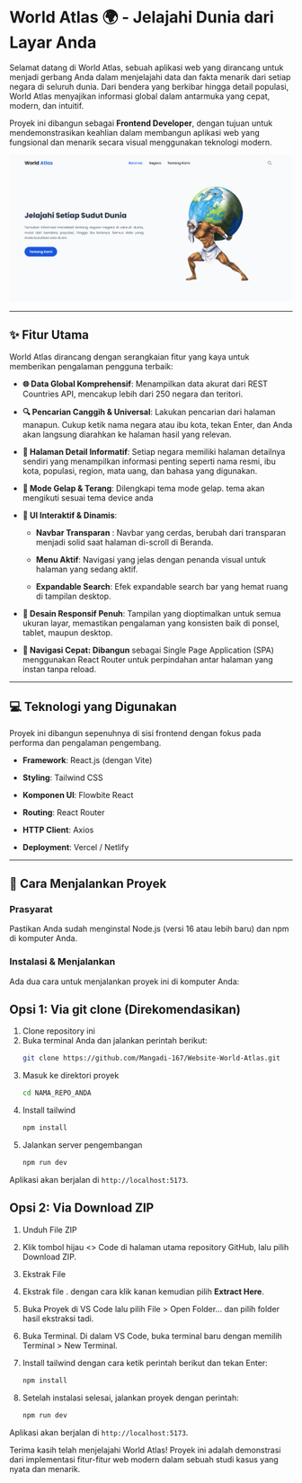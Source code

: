 #   World Atlas 🌍 - Jelajahi Dunia dari Layar Anda
Selamat datang di World Atlas, sebuah aplikasi web yang dirancang untuk menjadi gerbang Anda dalam menjelajahi data dan fakta menarik dari setiap negara di seluruh dunia. Dari bendera yang berkibar hingga detail populasi, World Atlas menyajikan informasi global dalam antarmuka yang cepat, modern, dan intuitif.

Proyek ini dibangun sebagai **Frontend Developer**, dengan tujuan untuk mendemonstrasikan keahlian dalam membangun aplikasi web yang fungsional dan menarik secara visual menggunakan teknologi modern.

![Screenshot Halaman Discover World Atlas](/src/assets/images/thumbnail.png)

---

## ✨ Fitur Utama
World Atlas dirancang dengan serangkaian fitur yang kaya untuk memberikan pengalaman pengguna terbaik:

- **🌐 Data Global Komprehensif**: Menampilkan data akurat dari REST Countries API, mencakup lebih dari 250 negara dan teritori.

- **🔍 Pencarian Canggih & Universal**: Lakukan pencarian dari halaman manapun. Cukup ketik nama negara atau ibu kota, tekan Enter, dan Anda akan langsung diarahkan ke halaman hasil yang relevan.

- **📄 Halaman Detail Informatif**: Setiap negara memiliki halaman detailnya sendiri yang menampilkan informasi penting seperti nama resmi, ibu kota, populasi, region, mata uang, dan bahasa yang digunakan.

- **🌙 Mode Gelap & Terang**: Dilengkapi tema mode gelap. tema akan mengikuti sesuai tema device anda

- **🎨 UI Interaktif & Dinamis**:

   - **Navbar Transparan** : Navbar yang cerdas, berubah dari transparan menjadi solid saat halaman di-scroll di Beranda.

   - **Menu Aktif**: Navigasi yang jelas dengan penanda visual untuk halaman yang sedang aktif.

   - **Expandable Search**: Efek expandable search bar yang hemat ruang di tampilan desktop.

- **📱 Desain Responsif Penuh**: Tampilan yang dioptimalkan untuk semua ukuran layar, memastikan pengalaman yang konsisten baik di ponsel, tablet, maupun desktop.

- **🚀 Navigasi Cepat: Dibangun** sebagai Single Page Application (SPA) menggunakan React Router untuk perpindahan antar halaman yang instan tanpa reload.

---

## 💻 Teknologi yang Digunakan
Proyek ini dibangun sepenuhnya di sisi frontend dengan fokus pada performa dan pengalaman pengembang.

- **Framework**: React.js (dengan Vite)

- **Styling**: Tailwind CSS

- **Komponen UI**: Flowbite React

- **Routing**: React Router

- **HTTP Client**: Axios

- **Deployment**: Vercel / Netlify

---

## 🚀 Cara Menjalankan Proyek
### Prasyarat
Pastikan Anda sudah menginstal Node.js (versi 16 atau lebih baru) dan npm di komputer Anda.

### Instalasi & Menjalankan
Ada dua cara untuk menjalankan proyek ini di komputer Anda:

## Opsi 1: Via git clone (Direkomendasikan)
1. Clone repository ini
2. Buka terminal Anda dan jalankan perintah berikut:
   ```bash
   git clone https://github.com/Mangadi-167/Website-World-Atlas.git
   ```
3. Masuk ke direktori proyek
   ```bash
   cd NAMA_REPO_ANDA
   ```
4. Install tailwind
   ```bash
   npm install
   ```
5. Jalankan server pengembangan
   ```bash
   npm run dev
   ```
Aplikasi akan berjalan di `http://localhost:5173`.

## Opsi 2: Via Download ZIP
1. Unduh File ZIP
2. Klik tombol hijau <> Code di halaman utama repository GitHub, lalu pilih Download ZIP.

3. Ekstrak File
4. Ekstrak file . dengan cara klik kanan kemudian pilih **Extract Here**.
5. Buka Proyek di VS Code  lalu pilih File > Open Folder... dan pilih folder hasil ekstraksi tadi.

6. Buka Terminal. Di dalam VS Code, buka terminal baru dengan memilih Terminal > New Terminal.
7. Install tailwind dengan cara ketik perintah berikut dan tekan Enter:
   ```bash
   npm install
   ```
8. Setelah instalasi selesai, jalankan proyek dengan perintah:
   ```bash
   npm run dev
   ```
Aplikasi akan berjalan di `http://localhost:5173`.

Terima kasih telah menjelajahi World Atlas! Proyek ini adalah demonstrasi dari implementasi fitur-fitur web modern dalam sebuah studi kasus yang nyata dan menarik.
